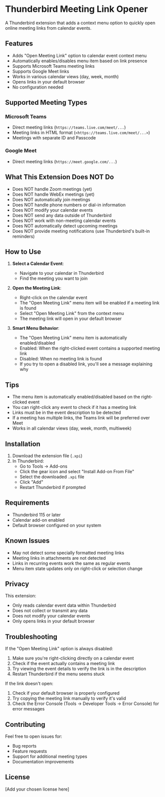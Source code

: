 # Thunderbird Meeting Link Opener

A Thunderbird extension that adds a context menu option to quickly open online meeting links from calendar events.

## Features

- Adds "Open Meeting Link" option to calendar event context menu
- Automatically enables/disables menu item based on link presence
- Supports Microsoft Teams meeting links
- Supports Google Meet links
- Works in various calendar views (day, week, month)
- Opens links in your default browser
- No configuration needed

## Supported Meeting Types

### Microsoft Teams
- Direct meeting links (`https://teams.live.com/meet/...`)
- Meeting links in HTML format (`<https://teams.live.com/meet/...>`)
- Meetings with separate ID and Passcode

### Google Meet
- Direct meeting links (`https://meet.google.com/...`)

## What This Extension Does NOT Do

- Does NOT handle Zoom meetings (yet)
- Does NOT handle WebEx meetings (yet)
- Does NOT automatically join meetings
- Does NOT handle phone numbers or dial-in information
- Does NOT modify your calendar events
- Does NOT send any data outside of Thunderbird
- Does NOT work with non-meeting calendar events
- Does NOT automatically detect upcoming meetings
- Does NOT provide meeting notifications (use Thunderbird's built-in reminders)

## How to Use

1. **Select a Calendar Event**:
   - Navigate to your calendar in Thunderbird
   - Find the meeting you want to join

2. **Open the Meeting Link**:
   - Right-click on the calendar event
   - The "Open Meeting Link" menu item will be enabled if a meeting link is found
   - Select "Open Meeting Link" from the context menu
   - The meeting link will open in your default browser

3. **Smart Menu Behavior**:
   - The "Open Meeting Link" menu item is automatically enabled/disabled
   - Enabled: When the right-clicked event contains a supported meeting link
   - Disabled: When no meeting link is found
   - If you try to open a disabled link, you'll see a message explaining why

## Tips

- The menu item is automatically enabled/disabled based on the right-clicked event
- You can right-click any event to check if it has a meeting link
- Links must be in the event description to be detected
- If a meeting has multiple links, the Teams link will be preferred over Meet
- Works in all calendar views (day, week, month, multiweek)

## Installation

1. Download the extension file (`.xpi`)
2. In Thunderbird:
   - Go to Tools → Add-ons
   - Click the gear icon and select "Install Add-on From File"
   - Select the downloaded `.xpi` file
   - Click "Add"
   - Restart Thunderbird if prompted

## Requirements

- Thunderbird 115 or later
- Calendar add-on enabled
- Default browser configured on your system

## Known Issues

- May not detect some specially formatted meeting links
- Meeting links in attachments are not detected
- Links in recurring events work the same as regular events
- Menu item state updates only on right-click or selection change

## Privacy

This extension:
- Only reads calendar event data within Thunderbird
- Does not collect or transmit any data
- Does not modify your calendar events
- Only opens links in your default browser

## Troubleshooting

If the "Open Meeting Link" option is always disabled:
1. Make sure you're right-clicking directly on a calendar event
2. Check if the event actually contains a meeting link
3. Try viewing the event details to verify the link is in the description
4. Restart Thunderbird if the menu seems stuck

If the link doesn't open:
1. Check if your default browser is properly configured
2. Try copying the meeting link manually to verify it's valid
3. Check the Error Console (Tools → Developer Tools → Error Console) for error messages

## Contributing

Feel free to open issues for:
- Bug reports
- Feature requests
- Support for additional meeting types
- Documentation improvements

## License

[Add your chosen license here]